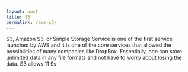```yaml
---
layout: post
title: S3
permalink: /aws-s3/
---
```


S3, Amazon S3, or Simple Storage Service is one of the first service launched by AWS and it is one of the core services that allowed the possibilities of many companies like DropBox. Essentially, one can store unlimited data in any file formats and not have to worry about losing the data. S3 allows 11 9s  
